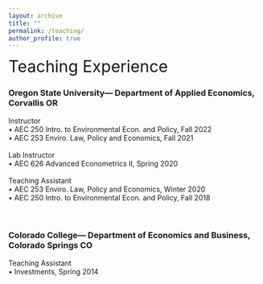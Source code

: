 ```yaml
---
layout: archive
title: ""
permalink: /teaching/
author_profile: true
---
```


<font size="6">Teaching Experience</font>


### Oregon State University— Department of Applied Economics, Corvallis OR<br>
Instructor<br>
•  AEC 250 Intro. to Environmental Econ. and Policy, Fall 2022<br>
•  AEC 253 Enviro. Law, Policy and Economics, Fall 2021<br><br>
Lab Instructor<br>
•  AEC 626 Advanced Econometrics II, Spring 2020<br><br>
Teaching Assistant<br>
•  AEC 253 Enviro. Law, Policy and Economics, Winter 2020<br>
•  AEC 250 Intro. to Environmental Econ. and Policy, Fall 2018<br>
<br><br>
### Colorado College— Department of Economics and Business, Colorado Springs CO<br>
Teaching Assistant<br>
•  Investments, Spring 2014
